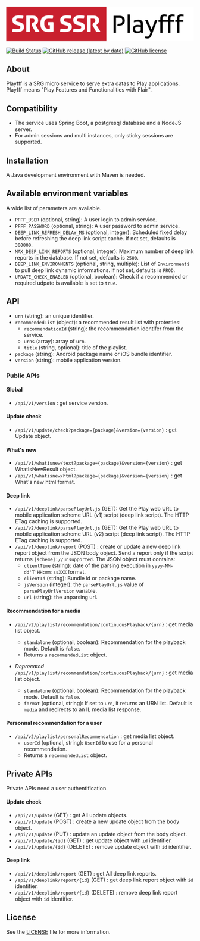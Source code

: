 [![SRG Logger logo](README-images/logo.png)](https://github.com/SRGSSR/pfff)

[![Build Status](https://travis-ci.org/SRGSSR/pfff.svg?branch=master)](https://travis-ci.org/SRGSSR/pfff) [![GitHub release (latest by date)](https://img.shields.io/github/v/release/SRGSSR/pfff)](https://github.com/SRGSSR/pfff/releases) [![GitHub license](https://img.shields.io/github/license/SRGSSR/pfff)](https://github.com/SRGSSR/pfff/blob/master/LICENSE)


## About

Playfff is a SRG micro service to serve extra datas to Play applications. Playfff means "Play Features and Functionalities with Flair".

## Compatibility

- The service uses Spring Boot, a postgresql database and a NodeJS server.
- For admin sessions and multi instances, only sticky sessions are supported.

## Installation

A Java development environment with Maven is needed.

## Available environment variables

A wide list of parameters are available.

* `PFFF_USER` (optional, string): A user login to admin service.
* `PFFF_PASSWORD` (optional, string): A user password to admin service.
* `DEEP_LINK_REFRESH_DELAY_MS` (optional, integer): Scheduled fixed delay before refreshing the deep link script cache. If not set, defaults is `300000`.
* `MAX_DEEP_LINK_REPORTS` (optional, integer): Maximum number of deep link reports in the database. If not set, defaults is `2500`.
* `DEEP_LINK_ENVIRONMENTS` (optional, string, multiple): List of `Environment`s to pull deep link dynamic informations. If not set, defaults is `PROD`.
* `UPDATE_CHECK_ENABLED` (optional, boolean): Check if a recommended or required udpate is available is set to `true`.

## API
 * `urn` (string): an unique identifier.
 * `recommendedList` (object): a recommended result list with proterties:
 	* `recommendationId` (string): the recommendation identifer from the service.
 	* `urns` (array): array of `urn`.
 	* `title` (string, optional): title of the playlist.
 * `package` (string): Android package name or iOS bundle identifier.
 * `version` (string): mobile application version.

### Public APIs

#### Global

* `/api/v1/version` : get service version.

#### Update check

* `/api/v1/update/check?package={package}&version={version}` : get Update object.

#### What's new

* `/api/v1/whatisnew/text?package={package}&version={version}` : get WhatIsNewResult object.
* `/api/v1/whatisnew/html?package={package}&version={version}` : get What's new html format.

#### Deep link

* `/api/v1/deeplink/parsePlayUrl.js` (GET): Get the Play web URL to mobile application scheme URL (v1) script (deep link script). The HTTP ETag caching is supported.
* `/api/v2/deeplink/parsePlayUrl.js` (GET): Get the Play web URL to mobile application scheme URL (v2) script (deep link script). The HTTP ETag caching is supported.
* `/api/v1/deeplink/report` (POST) : create or update a new deep link report object from the JSON body object. Send a report only if the script returns `[scheme]://unsupported`. The JSON object must contains:
  * `clientTime` (string): date of the parsing execution in `yyyy-MM-dd'T'HH:mm:ssXXX` format.
  * `clientId` (string): Bundle id or package name.
  * `jsVersion` (integer): the `parsePlayUrl.js` value of `parsePlayUrlVersion` variable. 
  * `url` (string): the unparsing url.

#### Recommendation for a media

* `/api/v2/playlist/recommendation/continuousPlayback/{urn}` : get media list object.
	* `standalone` (optional, boolean): Recommendation for the playback mode. Default is `false`.
	* Returns a `recommendedList` object.

* *Deprecated* `/api/v1/playlist/recommendation/continuousPlayback/{urn}` : get media list object.
	* `standalone` (optional, boolean): Recommendation for the playback mode. Default is `false`.
	* `format` (optional, string): If set to `urn`, it returns an URN list. Default is `media` and redirects to an IL media list response.

#### Personnal recommendation for a user

* `/api/v2/playlist/personalRecommendation` : get media list object.
	* `userId` (optional, string): `UserId` to use for a personal recommendation.
	* Returns a `recommendedList` object.

## Private APIs

Private APIs need a user authentification.

#### Update check

* `/api/v1/update` (GET) : get All update objects.
* `/api/v1/update` (POST) : create a new update object from the body object.
* `/api/v1/update` (PUT) : update an update object from the body object.
* `/api/v1/update/{id}` (GET) : get update object with `id` identifier.
* `/api/v1/update/{id}` (DELETE) : remove update object with `id` identifier.

#### Deep link

* `/api/v1/deeplink/report` (GET) : get All deep link reports.
* `/api/v1/deeplink/report/{id}` (GET) : get deep link report object with `id` identifier.
* `/api/v1/deeplink/report/{id}` (DELETE) : remove deep link report object with `id` identifier.
 
## License

See the [LICENSE](../LICENSE) file for more information.
